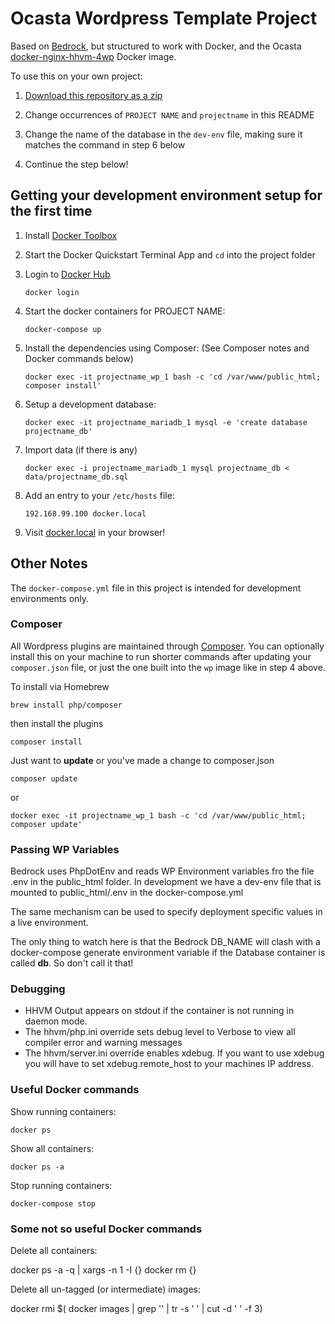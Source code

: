 # Ocasta Wordpress Template Project
Based on [Bedrock](https://github.com/roots/bedrock), but structured to work with Docker, and the Ocasta  [docker-nginx-hhvm-4wp](https://hub.docker.com/r/ocasta/docker-nginx-hhvm-4wp) Docker image.

To use this on your own project:

1. [Download this repository as a zip](https://github.com/ocastastudios/docker-nginx-hhvm-4wp/archive/master.zip)

2. Change occurrences of `PROJECT NAME` and `projectname` in this README

3. Change the name of the database in the `dev-env` file, making sure it matches the command in step 6 below

4. Continue the step below!

## Getting your development environment setup for the first time

1. Install [Docker Toolbox](https://www.docker.com/docker-toolbox)

2. Start the Docker Quickstart Terminal App and `cd` into the project folder

3. Login to [Docker Hub](https://hub.docker.com/)

    `docker login`

4. Start the docker containers for PROJECT NAME:

    `docker-compose up`

5. Install the dependencies using Composer: (See Composer notes and Docker commands below)

    `docker exec -it projectname_wp_1 bash -c 'cd /var/www/public_html; composer install'`

6. Setup a development database:

    `docker exec -it projectname_mariadb_1 mysql -e 'create database projectname_db'`

7. Import data (if there is any)

    `docker exec -i projectname_mariadb_1 mysql projectname_db < data/projectname_db.sql`

8. Add an entry to your `/etc/hosts` file:

    `192.168.99.100 docker.local`

9. Visit [docker.local](http://docker.local/) in your browser!

## Other Notes

The `docker-compose.yml` file in this project is intended for development environments only. 

### Composer

All Wordpress plugins are maintained through [Composer](https://getcomposer.org). You can optionally install this on your machine to run shorter commands after updating your `composer.json` file, or just the one built into the `wp` image like in step 4 above.   

To install via Homebrew

    brew install php/composer

then install the plugins

    composer install

Just want to **update** or you've made a change to composer.json

    composer update
or

    docker exec -it projectname_wp_1 bash -c 'cd /var/www/public_html; composer update'

### Passing WP Variables

Bedrock uses PhpDotEnv and reads WP Environment variables fro the file .env in the public_html folder.
In development we have a dev-env file that is mounted to public_html/.env in the docker-compose.yml

The same mechanism can be used to specify deployment specific values in a live environment.

The only thing to watch here is that the Bedrock DB_NAME will clash with a docker-compose generate environment
variable if the Database container is called **db**. So don't call it that!

### Debugging

- HHVM Output appears on stdout if the container is not running in daemon mode.
- The hhvm/php.ini override sets debug level to Verbose to view all compiler error and warning messages
- The hhvm/server.ini override enables xdebug. If you want to use xdebug you
will have to set xdebug.remote_host to your machines IP address.

### Useful Docker commands

Show running containers:

	docker ps

Show all containers:

	docker ps -a

Stop running containers:

	docker-compose stop

### Some not so useful Docker commands

Delete all containers:

  docker ps -a -q | xargs -n 1 -I {}  docker rm {}

Delete all un-tagged (or intermediate) images:

  docker rmi $( docker images | grep '<none>' | tr -s ' ' | cut -d ' ' -f 3)
